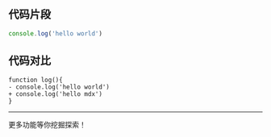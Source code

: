 ## 代码片段

```js
console.log('hello world')
```

## 代码对比

```diff-js
function log(){
- console.log('hello world')
+ console.log('hello mdx')
}
```

---

更多功能等你挖掘探索！
